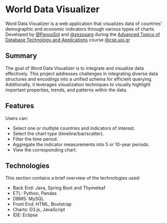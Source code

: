 # World Data Visualizer
Word Data Visualizer is a web application that visualizes data of countries' demographic and economic indicators through various types of charts.
Developed by [@PanosSid](https://github.com/PanosSid) and [@zezosarg](https://github.com/zezosarg) during the [Advanced Topics of Database Technology and Applications](https://www.cs.uoi.gr/course/advanced-topics-of-database-technology-and-applications/?lang=en) course [@cse.uoi.gr](https://www.cs.uoi.gr/)


## Summary
The goal of Word Data Visualizer is to integrate and visualize data effectively. This project addresses challenges in integrating diverse data structures and encodings into a unified schema for efficient querying. Additionally, it leverages visualization techniques to visually highlight important properties, trends, and patterns within the data. 


## Features
Users can:
- Select one or multiple countries and indicators of interest.
- Select the chart type (timeline/bar/scatter).
- Filter the time period.
- Aggregate the indicator measurements into 5 or 10-year periods.
- View the corresponding chart.


## Technologies
This section contains a brief overview of the technologies used:
*    Back End: Java, Spring Boot and Thymeleaf
*    ETL: Python, Pandas    
*    DBMS: MySQL 
*    Front End: HTML, Bootstrap
*    Charts: D3.js, JavaScript
*    IDE: Eclipse
